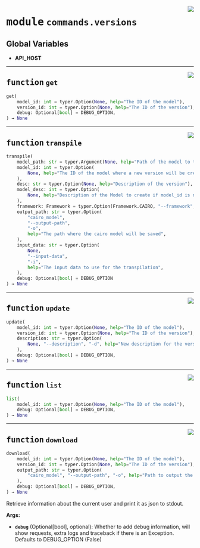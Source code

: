 <!-- markdownlint-disable -->

<a href="https://github.com/gizatechxyz/giza-cli/blob/main/giza/commands/versions.py#L0"><img align="right" style="float:right;" src="https://img.shields.io/badge/-source-cccccc?style=flat-square"></a>

# <kbd>module</kbd> `commands.versions`




**Global Variables**
---------------
- **API_HOST**

---

<a href="https://github.com/gizatechxyz/giza-cli/blob/main/giza/commands/versions.py#L22"><img align="right" style="float:right;" src="https://img.shields.io/badge/-source-cccccc?style=flat-square"></a>

## <kbd>function</kbd> `get`

```python
get(
    model_id: int = typer.Option(None, help="The ID of the model"),
    version_id: int = typer.Option(None, help="The ID of the version"),
    debug: Optional[bool] = DEBUG_OPTION,
) → None
```






---

<a href="https://github.com/gizatechxyz/giza-cli/blob/main/giza/commands/versions.py#L65"><img align="right" style="float:right;" src="https://img.shields.io/badge/-source-cccccc?style=flat-square"></a>

## <kbd>function</kbd> `transpile`

```python
transpile(
    model_path: str = typer.Argument(None, help="Path of the model to transpile"),
    model_id: int = typer.Option(
        None, help="The ID of the model where a new version will be created"
    ),
    desc: str = typer.Option(None, help="Description of the version"),
    model_desc: int = typer.Option(
        None, help="Description of the Model to create if model_id is not provided"
    ),
    framework: Framework = typer.Option(Framework.CAIRO, "--framework", "-f"),
    output_path: str = typer.Option(
        "cairo_model",
        "--output-path",
        "-o",
        help="The path where the cairo model will be saved",
    ),
    input_data: str = typer.Option(
        None,
        "--input-data",
        "-i",
        help="The input data to use for the transpilation",
    ),
    debug: Optional[bool] = DEBUG_OPTION
) → None
```






---

<a href="https://github.com/gizatechxyz/giza-cli/blob/main/giza/commands/versions.py#L135"><img align="right" style="float:right;" src="https://img.shields.io/badge/-source-cccccc?style=flat-square"></a>

## <kbd>function</kbd> `update`

```python
update(
    model_id: int = typer.Option(None, help="The ID of the model"),
    version_id: int = typer.Option(None, help="The ID of the version"),
    description: str = typer.Option(
        None, "--description", "-d", help="New description for the version"
    ),
    debug: Optional[bool] = DEBUG_OPTION,
) → None
```






---

<a href="https://github.com/gizatechxyz/giza-cli/blob/main/giza/commands/versions.py#L181"><img align="right" style="float:right;" src="https://img.shields.io/badge/-source-cccccc?style=flat-square"></a>

## <kbd>function</kbd> `list`

```python
list(
    model_id: int = typer.Option(None, help="The ID of the model"),
    debug: Optional[bool] = DEBUG_OPTION,
) → None
```






---

<a href="https://github.com/gizatechxyz/giza-cli/blob/main/giza/commands/versions.py#L221"><img align="right" style="float:right;" src="https://img.shields.io/badge/-source-cccccc?style=flat-square"></a>

## <kbd>function</kbd> `download`

```python
download(
    model_id: int = typer.Option(None, help="The ID of the model"),
    version_id: int = typer.Option(None, help="The ID of the version"),
    output_path: str = typer.Option(
        "cairo_model", "--output-path", "-o", help="Path to output the cairo model"
    ),
    debug: Optional[bool] = DEBUG_OPTION,
) → None
```

Retrieve information about the current user and print it as json to stdout. 



**Args:**
 
 - <b>`debug`</b> (Optional[bool], optional):  Whether to add debug information, will show requests, extra logs and traceback if there is an Exception. Defaults to DEBUG_OPTION (False) 


